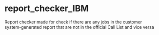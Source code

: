 # report_checker_IBM
Report checker made for check if there are any jobs in the customer system-generated report that are not in the official Call List and vice versa
